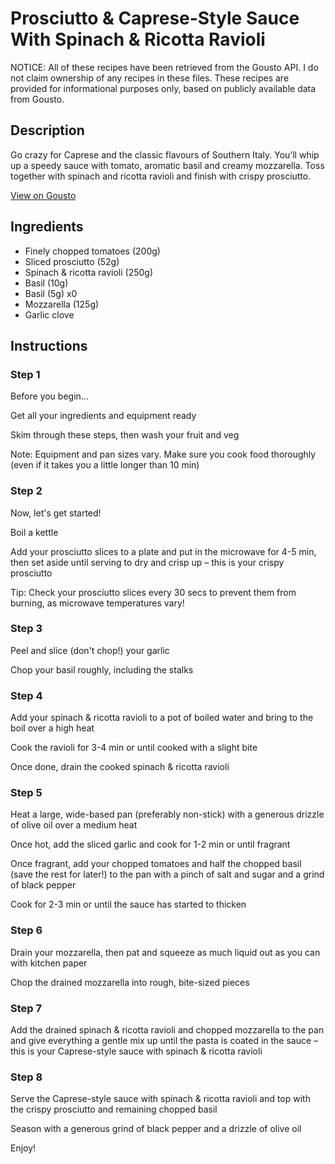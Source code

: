 # Prosciutto & Caprese-Style Sauce With Spinach & Ricotta Ravioli

NOTICE: All of these recipes have been retrieved from the Gousto API. I do not claim ownership of any recipes in these files. These recipes are provided for informational purposes only, based on publicly available data from Gousto.

## Description

Go crazy for Caprese and the classic flavours of Southern Italy. You’ll whip up a speedy sauce with tomato, aromatic basil and creamy mozzarella. Toss together with spinach and ricotta ravioli and finish with crispy prosciutto.

[View on Gousto](https://www.gousto.co.uk/recipes/cookbook/prosciutto-and-caprese-style-sauce-with-spinach-ricotta-ravioli)

## Ingredients

- Finely chopped tomatoes (200g)
- Sliced prosciutto (52g)
- Spinach & ricotta ravioli (250g)
- Basil (10g)
- Basil (5g) x0
- Mozzarella (125g)
- Garlic clove

## Instructions


### Step 1

Before you begin...

Get all your ingredients and equipment ready

Skim through these steps, then wash your fruit and veg

Note: Equipment and pan sizes vary. Make sure you cook food thoroughly (even if it takes you a little longer than 10 min)


### Step 2

Now, let's get started!

Boil a kettle

Add your prosciutto slices to a plate and put in the microwave for 4-5 min, then set aside until serving to dry and crisp up – this is your crispy prosciutto

Tip: Check your prosciutto slices every 30 secs to prevent them from burning, as microwave temperatures vary!


### Step 3

Peel and slice (don't chop!) your garlic

Chop your basil roughly, including the stalks


### Step 4

Add your spinach & ricotta ravioli to a pot of boiled water and bring to the boil over a high heat

Cook the ravioli for 3-4 min or until cooked with a slight bite

Once done, drain the cooked spinach & ricotta ravioli


### Step 5

Heat a large, wide-based pan (preferably non-stick) with a generous drizzle of olive oil over a medium heat

Once hot, add the sliced garlic and cook for 1-2 min or until fragrant

Once fragrant, add your chopped tomatoes and half the chopped basil (save the rest for later!) to the pan with a pinch of salt and sugar and a grind of black pepper

Cook for 2-3 min or until the sauce has started to thicken


### Step 6

Drain your mozzarella, then pat and squeeze as much liquid out as you can with kitchen paper

Chop the drained mozzarella into rough, bite-sized pieces


### Step 7

Add the drained spinach & ricotta ravioli and chopped mozzarella to the pan and give everything a gentle mix up until the pasta is coated in the sauce – this is your Caprese-style sauce with spinach & ricotta ravioli

### Step 8

Serve the Caprese-style sauce with spinach & ricotta ravioli and top with the crispy prosciutto and remaining chopped basil

Season with a generous grind of black pepper and a drizzle of olive oil

Enjoy!

